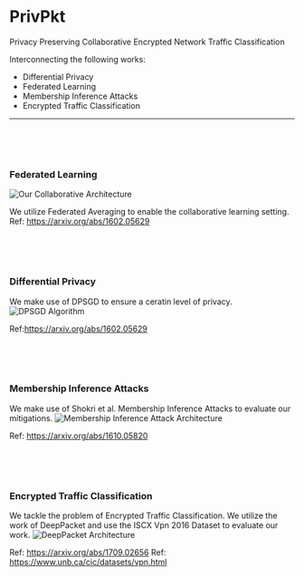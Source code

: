 # PrivPkt
Privacy Preserving Collaborative Encrypted Network Traffic Classification 

Interconnecting the following works: 
* Differential Privacy
* Federated Learning
* Membership Inference Attacks
* Encrypted Traffic Classification
___




<br><br><br>
### Federated Learning
![Our Collaborative Architecture](https://raw.githubusercontent.com/PrivPkt/PrivPkt/master/privpkt.PNG)

We utilize Federated Averaging to enable the collaborative learning setting. 
Ref: https://arxiv.org/abs/1602.05629



<br><br><br>
### Differential Privacy
We make use of DPSGD to ensure a ceratin level of privacy.  
![DPSGD Algorithm](https://raw.githubusercontent.com/PrivPkt/PrivPkt/master/dpsgd.PNG)

Ref:https://arxiv.org/abs/1602.05629



<br><br><br>
### Membership Inference Attacks 
We make use of Shokri et al. Membership Inference Attacks to evaluate our mitigations. 
![Membership Inference Attack Architecture](https://raw.githubusercontent.com/PrivPkt/PrivPkt/master/mia.PNG)

Ref: https://arxiv.org/abs/1610.05820



<br><br><br>
### Encrypted Traffic Classification
We tackle the problem of Encrypted Traffic Classification. 
We utilize the work of DeepPacket and use the ISCX Vpn 2016 Dataset to evaluate our work. 
![DeepPacket Architecture](https://raw.githubusercontent.com/PrivPkt/PrivPkt/master/deeppacket.PNG)

Ref: https://arxiv.org/abs/1709.02656
Ref: https://www.unb.ca/cic/datasets/vpn.html
